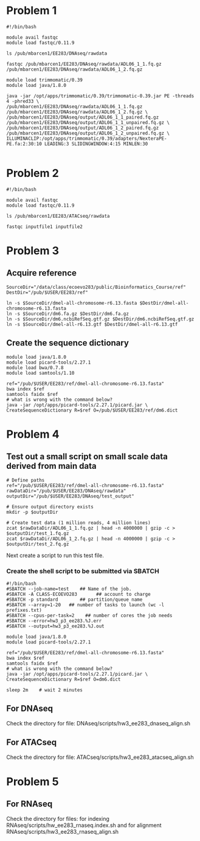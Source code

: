 # Problem 1

```
#!/bin/bash

module avail fastqc
module load fastqc/0.11.9

ls /pub/mbarcen1/EE283/DNAseq/rawdata

fastqc /pub/mbarcen1/EE283/DNAseq/rawdata/ADL06_1_1.fq.gz /pub/mbarcen1/EE283/DNAseq/rawdata/ADL06_1_2.fq.gz

module load trimmomatic/0.39
module load java/1.8.0

java -jar /opt/apps/trimmomatic/0.39/trimmomatic-0.39.jar PE -threads 4 -phred33 \
/pub/mbarcen1/EE283/DNAseq/rawdata/ADL06_1_1.fq.gz /pub/mbarcen1/EE283/DNAseq/rawdata/ADL06_1_2.fq.gz \
/pub/mbarcen1/EE283/DNAseq/output/ADL06_1_1_paired.fq.gz /pub/mbarcen1/EE283/DNAseq/output/ADL06_1_1_unpaired.fq.gz \
/pub/mbarcen1/EE283/DNAseq/output/ADL06_1_2_paired.fq.gz /pub/mbarcen1/EE283/DNAseq/output/ADL06_1_2_unpaired.fq.gz \
ILLUMINACLIP:/opt/apps/trimmomatic/0.39/adapters/NexteraPE-PE.fa:2:30:10 LEADING:3 SLIDINGWINDOW:4:15 MINLEN:30


```

# Problem 2
```
#!/bin/bash

module avail fastqc
module load fastqc/0.11.9

ls /pub/mbarcen1/EE283/ATACseq/rawdata

fastqc inputfile1 inputfile2
```

# Problem 3

## Acquire reference
```
SourceDir="/data/class/ecoevo283/public/Bioinformatics_Course/ref"
DestDir="/pub/$USER/EE283/ref"

ln -s $SourceDir/dmel-all-chromosome-r6.13.fasta $DestDir/dmel-all-chromosome-r6.13.fasta
ln -s $SourceDir/dm6.fa.gz $DestDir/dm6.fa.gz
ln -s $SourceDir/dm6.ncbiRefSeq.gtf.gz $DestDir/dm6.ncbiRefSeq.gtf.gz
ln -s $SourceDir/dmel-all-r6.13.gtf $DestDir/dmel-all-r6.13.gtf

```

## Create the sequence dictionary

```
module load java/1.8.0
module load picard-tools/2.27.1
module load bwa/0.7.8
module load samtools/1.10

ref="/pub/$USER/EE283/ref/dmel-all-chromosome-r6.13.fasta"
bwa index $ref
samtools faidx $ref
# what is wrong with the command below?
java -jar /opt/apps/picard-tools/2.27.1/picard.jar \
CreateSequenceDictionary R=$ref O=/pub/$USER/EE283/ref/dm6.dict
```
# Problem 4

## Test out a small script on small scale data derived from main data

```
# Define paths
ref="/pub/$USER/EE283/ref/dmel-all-chromosome-r6.13.fasta"
rawDataDir="/pub/$USER/EE283/DNAseq/rawdata"
outputDir="/pub/$USER/EE283/DNAseq/test_output"

# Ensure output directory exists
mkdir -p $outputDir

# Create test data (1 million reads, 4 million lines)
zcat $rawDataDir/ADL06_1_1.fq.gz | head -n 4000000 | gzip -c > $outputDir/test_1.fq.gz
zcat $rawDataDir/ADL06_1_2.fq.gz | head -n 4000000 | gzip -c > $outputDir/test_2.fq.gz
```

Next create a script to run this test file. 

### Create the shell script to be submitted via SBATCH 

```
#!/bin/bash
#SBATCH --job-name=test    ## Name of the job.
#SBATCH -A CLASS-ECOEVO283       ## account to charge
#SBATCH -p standard        ## partition/queue name
#SBATCH --array=1-20   ## number of tasks to launch (wc -l prefixes.txt)
#SBATCH --cpus-per-task=2    ## number of cores the job needs 
#SBATCH --error=hw3_p3_ee283.%J.err
#SBATCH --output=hw3_p3_ee283.%J.out

module load java/1.8.0
module load picard-tools/2.27.1

ref="/pub/$USER/EE283/ref/dmel-all-chromosome-r6.13.fasta"
bwa index $ref
samtools faidx $ref
# what is wrong with the command below?
java -jar /opt/apps/picard-tools/2.27.1/picard.jar \ CreateSequenceDictionary R=$ref O=dm6.dict

sleep 2m	# wait 2 minutes
```

## For DNAseq 
Check the directory for file: DNAseq/scripts/hw3_ee283_dnaseq_align.sh

## For ATACseq 
Check the directory for file: ATACseq/scripts/hw3_ee283_atacseq_align.sh

# Problem 5

## For RNAseq

Check the directory for files: for indexing RNAseq/scripts/hw_ee283_rnaseq.index.sh and for alignment RNAseq/scripts/hw3_ee283_rnaseq_align.sh

